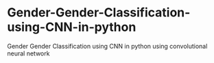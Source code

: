 # Gender-Gender-Classification-using-CNN-in-python
Gender Gender Classification using CNN in python using convolutional neural network
